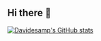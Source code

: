 ## Hi there 👋

[![Davidesamp's GitHub stats](https://github-readme-stats.vercel.app/api?username=davidesamp)](https://github.com/davidesamp/github-readme-stats)
<!--
**davidesamp/davidesamp** is a ✨ _special_ ✨ repository because its `README.md` (this file) appears on your GitHub profile.

Here are some ideas to get you started:

- 🔭 I’m currently working on ...
- 🌱 I’m currently learning ...
- 👯 I’m looking to collaborate on ...
- 🤔 I’m looking for help with ...
- 💬 Ask me about ...
- 📫 How to reach me: ...
- 😄 Pronouns: ...
- ⚡ Fun fact: ...
-->
